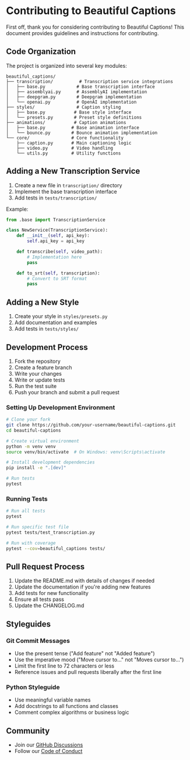 # Contributing to Beautiful Captions

First off, thank you for considering contributing to Beautiful Captions! This document provides guidelines and instructions for contributing.

## Code Organization

The project is organized into several key modules:

```
beautiful_captions/
├── transcription/          # Transcription service integrations
│   ├── base.py            # Base transcription interface
│   ├── assemblyai.py      # AssemblyAI implementation
│   ├── deepgram.py        # Deepgram implementation
│   └── openai.py          # OpenAI implementation
├── styles/                # Caption styling
│   ├── base.py           # Base style interface
│   └── presets.py        # Preset style definitions
├── animations/           # Caption animations
│   ├── base.py          # Base animation interface
│   └── bounce.py        # Bounce animation implementation
└── core/                # Core functionality
    ├── caption.py       # Main captioning logic
    ├── video.py         # Video handling
    └── utils.py         # Utility functions
```

## Adding a New Transcription Service

1. Create a new file in `transcription/` directory
2. Implement the base transcription interface
3. Add tests in `tests/transcription/`

Example:

```python
from .base import TranscriptionService

class NewService(TranscriptionService):
    def __init__(self, api_key):
        self.api_key = api_key

    def transcribe(self, video_path):
        # Implementation here
        pass

    def to_srt(self, transcription):
        # Convert to SRT format
        pass
```

## Adding a New Style

1. Create your style in `styles/presets.py`
2. Add documentation and examples
3. Add tests in `tests/styles/`

## Development Process

1. Fork the repository
2. Create a feature branch
3. Write your changes
4. Write or update tests
5. Run the test suite
6. Push your branch and submit a pull request

### Setting Up Development Environment

```bash
# Clone your fork
git clone https://github.com/your-username/beautiful-captions.git
cd beautiful-captions

# Create virtual environment
python -m venv venv
source venv/bin/activate  # On Windows: venv\Scripts\activate

# Install development dependencies
pip install -e ".[dev]"

# Run tests
pytest
```

### Running Tests

```bash
# Run all tests
pytest

# Run specific test file
pytest tests/test_transcription.py

# Run with coverage
pytest --cov=beautiful_captions tests/
```

## Pull Request Process

1. Update the README.md with details of changes if needed
2. Update the documentation if you're adding new features
3. Add tests for new functionality
4. Ensure all tests pass
5. Update the CHANGELOG.md

## Styleguides

### Git Commit Messages

* Use the present tense ("Add feature" not "Added feature")
* Use the imperative mood ("Move cursor to..." not "Moves cursor to...")
* Limit the first line to 72 characters or less
* Reference issues and pull requests liberally after the first line

### Python Styleguide

* Use meaningful variable names
* Add docstrings to all functions and classes
* Comment complex algorithms or business logic

## Community

* Join our [GitHub Discussions](https://github.com/yourusername/beautiful-captions/discussions)
* Follow our [Code of Conduct](CODE_OF_CONDUCT.md)